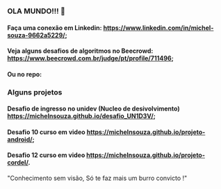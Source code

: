 ### OLA MUNDO!!! 👋
####
#### Faça uma conexão em Linkedin:                            https://www.linkedin.com/in/michel-souza-9662a5229/;
#### Veja alguns desafios de algoritmos no Beecrowd:          https://www.beecrowd.com.br/judge/pt/profile/711496;
#### Ou no repo:
### Alguns projetos
#### Desafio de ingresso no unidev (Nucleo de desivolvimento) https://michelnsouza.github.io/desafio_UN1D3V/;
#### Desafio 10 curso em video                                https://michelnsouza.github.io/projeto-android/;
#### Desafio 12 curso em video                                https://michelnsouza.github.io/projeto-cordel/.




"Conhecimento sem visão, Só te faz mais um burro convicto !"
  

<!--
**MichelNsouza/MichelNsouza** is a ✨ _special_ ✨ repository because its `README.md` (this file) appears on your GitHub profile.

Here are some ideas to get you started:

- 🔭 I’m currently working on ...
- 🌱 I’m currently learning ...
- 👯 I’m looking to collaborate on ...
- 🤔 I’m looking for help with ...
- 💬 Ask me about ...
- 📫 How to reach me: ...
- 😄 Pronouns: ...
- ⚡ Fun fact: ...
-->
